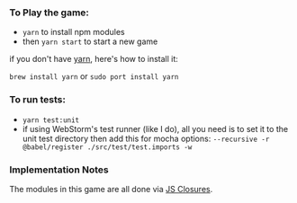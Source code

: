 ### To Play the game:
- `yarn` to install npm modules
- then `yarn start` to start a new game

if you don't have [yarn](https://yarnpkg.com/en/), here's how to install it:

`brew install yarn`
or
`sudo port install yarn`

### To run tests:
- `yarn test:unit`
- if using WebStorm's test runner (like I do), all you need is to set it to the unit test directory then add this for mocha options:
`--recursive -r @babel/register ./src/test/test.imports -w`

### Implementation Notes
The modules in this game are all done via [JS Closures](https://github.com/getify/You-Dont-Know-JS/tree/2nd-ed/scope-closures).


